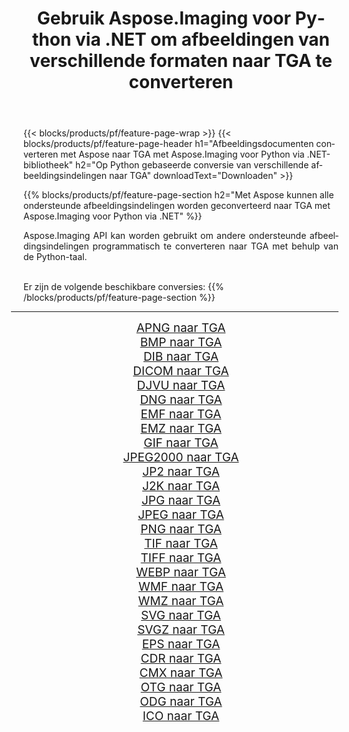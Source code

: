 ﻿---
title: Gebruik Aspose.Imaging voor Python via .NET om afbeeldingen van verschillende formaten naar TGA te converteren 
weight: 3920
url: /nl/python-net/conversion/to/tga 
lang: nl
langdirlevel: 2
locales: zh-hans,ja,it,ru,de,es,fr,nl,id,lt,pl,pt,vi,tr,ko,zh-hant,ar,hi,th,sv,cs,uk,he
description: U kunt Aspose.Imaging voor Python gebruiken via de .NET-bibliotheek om van verschillende formaten naar TGA te converteren
---

{{< blocks/products/pf/feature-page-wrap >}}
{{< blocks/products/pf/feature-page-header h1="Afbeeldingsdocumenten converteren met Aspose naar TGA met Aspose.Imaging voor Python via .NET-bibliotheek" h2="Op Python gebaseerde conversie van verschillende afbeeldingsindelingen naar TGA" downloadText="Downloaden" >}}


{{% blocks/products/pf/feature-page-section  h2="Met Aspose kunnen alle ondersteunde afbeeldingsindelingen worden geconverteerd naar TGA met Aspose.Imaging voor Python via .NET" %}}
<p align=justify>Aspose.Imaging API kan worden gebruikt om andere ondersteunde afbeeldingsindelingen programmatisch te converteren naar TGA met behulp van de Python-taal.</p>
<br/>
Er zijn de volgende beschikbare conversies:
{{% /blocks/products/pf/feature-page-section %}}
<div class="container-fluid productfamilypage bg-gray">
    <div class="convertypes bg-gray agp-content section">
        <div class="container">
		<hr style="margin-left:-20px;"/>
		<div class="row other-converters" style="gap: 10px;font-size: 19px;text-align:center;">
		    <div class='col-md-2 other-converter remove-lp remove-rp'><a href="/imaging/nl/python-net/conversion/apng-to-tga" style="padding:15px;">APNG naar TGA</a></div>
<div class='col-md-2 other-converter remove-lp remove-rp'><a href="/imaging/nl/python-net/conversion/bmp-to-tga" style="padding:15px;">BMP naar TGA</a></div>
<div class='col-md-2 other-converter remove-lp remove-rp'><a href="/imaging/nl/python-net/conversion/dib-to-tga" style="padding:15px;">DIB naar TGA</a></div>
<div class='col-md-2 other-converter remove-lp remove-rp'><a href="/imaging/nl/python-net/conversion/dicom-to-tga" style="padding:15px;">DICOM naar TGA</a></div>
<div class='col-md-2 other-converter remove-lp remove-rp'><a href="/imaging/nl/python-net/conversion/djvu-to-tga" style="padding:15px;">DJVU naar TGA</a></div>
<div class='col-md-2 other-converter remove-lp remove-rp'><a href="/imaging/nl/python-net/conversion/dng-to-tga" style="padding:15px;">DNG naar TGA</a></div>
<div class='col-md-2 other-converter remove-lp remove-rp'><a href="/imaging/nl/python-net/conversion/emf-to-tga" style="padding:15px;">EMF naar TGA</a></div>
<div class='col-md-2 other-converter remove-lp remove-rp'><a href="/imaging/nl/python-net/conversion/emz-to-tga" style="padding:15px;">EMZ naar TGA</a></div>
<div class='col-md-2 other-converter remove-lp remove-rp'><a href="/imaging/nl/python-net/conversion/gif-to-tga" style="padding:15px;">GIF naar TGA</a></div>
<div class='col-md-2 other-converter remove-lp remove-rp'><a href="/imaging/nl/python-net/conversion/jpeg2000-to-tga" style="padding:15px;">JPEG2000 naar TGA</a></div>
<div class='col-md-2 other-converter remove-lp remove-rp'><a href="/imaging/nl/python-net/conversion/jp2-to-tga" style="padding:15px;">JP2 naar TGA</a></div>
<div class='col-md-2 other-converter remove-lp remove-rp'><a href="/imaging/nl/python-net/conversion/j2k-to-tga" style="padding:15px;">J2K naar TGA</a></div>
<div class='col-md-2 other-converter remove-lp remove-rp'><a href="/imaging/nl/python-net/conversion/jpg-to-tga" style="padding:15px;">JPG naar TGA</a></div>
<div class='col-md-2 other-converter remove-lp remove-rp'><a href="/imaging/nl/python-net/conversion/jpeg-to-tga" style="padding:15px;">JPEG naar TGA</a></div>
<div class='col-md-2 other-converter remove-lp remove-rp'><a href="/imaging/nl/python-net/conversion/png-to-tga" style="padding:15px;">PNG naar TGA</a></div>
<div class='col-md-2 other-converter remove-lp remove-rp'><a href="/imaging/nl/python-net/conversion/tif-to-tga" style="padding:15px;">TIF naar TGA</a></div>
<div class='col-md-2 other-converter remove-lp remove-rp'><a href="/imaging/nl/python-net/conversion/tiff-to-tga" style="padding:15px;">TIFF naar TGA</a></div>
<div class='col-md-2 other-converter remove-lp remove-rp'><a href="/imaging/nl/python-net/conversion/webp-to-tga" style="padding:15px;">WEBP naar TGA</a></div>
<div class='col-md-2 other-converter remove-lp remove-rp'><a href="/imaging/nl/python-net/conversion/wmf-to-tga" style="padding:15px;">WMF naar TGA</a></div>
<div class='col-md-2 other-converter remove-lp remove-rp'><a href="/imaging/nl/python-net/conversion/wmz-to-tga" style="padding:15px;">WMZ naar TGA</a></div>
<div class='col-md-2 other-converter remove-lp remove-rp'><a href="/imaging/nl/python-net/conversion/svg-to-tga" style="padding:15px;">SVG naar TGA</a></div>
<div class='col-md-2 other-converter remove-lp remove-rp'><a href="/imaging/nl/python-net/conversion/svgz-to-tga" style="padding:15px;">SVGZ naar TGA</a></div>
<div class='col-md-2 other-converter remove-lp remove-rp'><a href="/imaging/nl/python-net/conversion/eps-to-tga" style="padding:15px;">EPS naar TGA</a></div>
<div class='col-md-2 other-converter remove-lp remove-rp'><a href="/imaging/nl/python-net/conversion/cdr-to-tga" style="padding:15px;">CDR naar TGA</a></div>
<div class='col-md-2 other-converter remove-lp remove-rp'><a href="/imaging/nl/python-net/conversion/cmx-to-tga" style="padding:15px;">CMX naar TGA</a></div>
<div class='col-md-2 other-converter remove-lp remove-rp'><a href="/imaging/nl/python-net/conversion/otg-to-tga" style="padding:15px;">OTG naar TGA</a></div>
<div class='col-md-2 other-converter remove-lp remove-rp'><a href="/imaging/nl/python-net/conversion/odg-to-tga" style="padding:15px;">ODG naar TGA</a></div>
<div class='col-md-2 other-converter remove-lp remove-rp'><a href="/imaging/nl/python-net/conversion/ico-to-tga" style="padding:15px;">ICO naar TGA</a></div>
                </div>
        </div>
    </div>
</div>
<br/>

